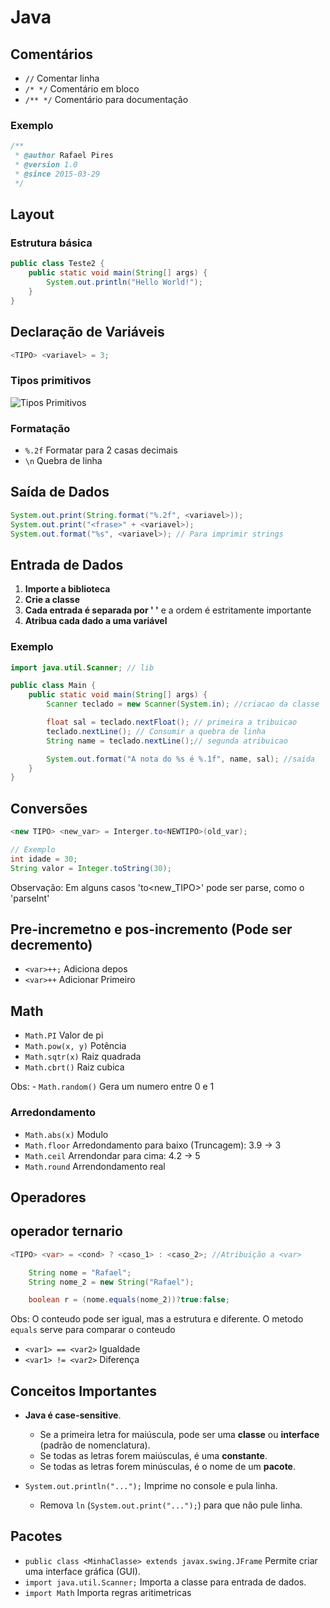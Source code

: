 # Java

## Comentários
- `//` Comentar linha
- `/* */` Comentário em bloco
- `/** */` Comentário para documentação

### Exemplo
```java
/**
 * @author Rafael Pires
 * @version 1.0
 * @since 2015-03-29
 */
```

## Layout

### Estrutura básica
```java
public class Teste2 {
    public static void main(String[] args) {
        System.out.println("Hello World!");
    }
}
```

## Declaração de Variáveis
```java
<TIPO> <variavel> = 3;
```

### Tipos primitivos
![Tipos Primitivos](https://files.passeidireto.com/e3da5e7f-2144-4f79-9230-dea2f2dd93f4/e3da5e7f-2144-4f79-9230-dea2f2dd93f4.png)

### Formatação
- `%.2f` Formatar para 2 casas decimais
- `\n` Quebra de linha

## Saída de Dados
```java
System.out.print(String.format("%.2f", <variavel>));
System.out.print("<frase>" + <variavel>);
System.out.format("%s", <variavel>); // Para imprimir strings
```

## Entrada de Dados
1. **Importe a biblioteca**
2. **Crie a classe**
3. **Cada entrada é separada por ' '** e a ordem é estritamente importante
4. **Atribua cada dado a uma variável**

### Exemplo
```java
import java.util.Scanner; // lib

public class Main {
    public static void main(String[] args) {
        Scanner teclado = new Scanner(System.in); //criacao da classe

        float sal = teclado.nextFloat(); // primeira a tribuicao
        teclado.nextLine(); // Consumir a quebra de linha
        String name = teclado.nextLine();// segunda atribuicao

        System.out.format("A nota do %s é %.1f", name, sal); //saida
    }
}
```

## Conversões
```java
<new TIPO> <new_var> = Interger.to<NEWTIPO>(old_var);

// Exemplo
int idade = 30;
String valor = Integer.toString(30);
```
Observação: Em alguns casos 'to<new_TIPO>' pode ser parse, como o 'parseInt'

## Pre-incremetno e pos-incremento (Pode ser decremento)
 - `<var>++;`  Adiciona depos
 - `<var>++` Adicionar Primeiro

## Math
- `Math.PI` Valor de pi
- `Math.pow(x, y)` Potência
- `Math.sqtr(x)` Raiz quadrada
- `Math.cbrt()` Raiz cubica

Obs: - `Math.random()` Gera um numero entre 0 e 1

### Arredondamento
- `Math.abs(x)` Modulo
- `Math.floor` Arredondamento para baixo (Truncagem): 3.9 -> 3
- `Math.ceil` Arrendondar para cima: 4.2 -> 5
- `Math.round` Arrendondamento real

## Operadores

## operador ternario
```java
<TIPO> <var> = <cond> ? <caso_1> : <caso_2>; //Atribuição a <var>
```

```java
    String nome = "Rafael";
    String nome_2 = new String("Rafael");

    boolean r = (nome.equals(nome_2))?true:false;
```
Obs: O conteudo pode ser igual, mas a estrutura e diferente. O metodo `equals` serve para comparar o conteudo

- `<var1> == <var2>` Igualdade
- `<var1> != <var2>` Diferença


## Conceitos Importantes
- **Java é case-sensitive**.
  - Se a primeira letra for maiúscula, pode ser uma **classe** ou **interface** (padrão de nomenclatura).
  - Se todas as letras forem maiúsculas, é uma **constante**.
  - Se todas as letras forem minúsculas, é o nome de um **pacote**.

- `System.out.println("...");` Imprime no console e pula linha.
  - Remova `ln` (`System.out.print("...");`) para que não pule linha.

## Pacotes
- `public class <MinhaClasse> extends javax.swing.JFrame` Permite criar uma interface gráfica (GUI).
- `import java.util.Scanner;` Importa a classe para entrada de dados.
- `import Math` Importa regras aritimetricas

